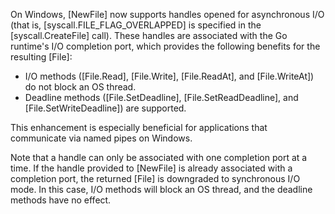 On Windows, [NewFile] now supports handles opened for asynchronous I/O (that is,
[syscall.FILE_FLAG_OVERLAPPED] is specified in the [syscall.CreateFile] call).
These handles are associated with the Go runtime's I/O completion port,
which provides the following benefits for the resulting [File]:

- I/O methods ([File.Read], [File.Write], [File.ReadAt], and [File.WriteAt]) do not block an OS thread.
- Deadline methods ([File.SetDeadline], [File.SetReadDeadline], and [File.SetWriteDeadline]) are supported.

This enhancement is especially beneficial for applications that communicate via named pipes on Windows.

Note that a handle can only be associated with one completion port at a time.
If the handle provided to [NewFile] is already associated with a completion port,
the returned [File] is downgraded to synchronous I/O mode.
In this case, I/O methods will block an OS thread, and the deadline methods have no effect.
